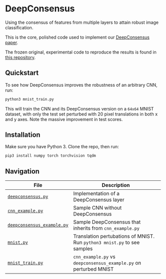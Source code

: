 # DeepConsensus

Using the consensus of features from multiple layers to attain robust image classification.

This is the core, polished code used to implement our [DeepConsensus paper](https://arxiv.org/abs/1811.07266).

The frozen original, experimental code to reproduce the results is found in [this repository](https://github.com/ychnlgy/DeepConsensus-experimental-FROZEN).

## Quickstart

To see how DeepConsensus improves the robustness of an arbitrary CNN, run:
```bash
python3 mnist_train.py
```
This will train the CNN and its DeepConsensus version on a ```64x64``` MNIST dataset, with only the test set perturbed with 20 pixel translations in both x and y axes. Note the massive improvement in test scores.

## Installation

Make sure you have Python 3. Clone the repo, then run:

```bash
pip3 install numpy torch torchvision tqdm 
```

## Navigation

| File | Description |
|---|---|
| [```deepconsensus.py```](deepconsensus.py) | Implementation of a DeepConsensus layer |
| [```cnn_example.py```](cnn_example.py) | Sample CNN without DeepConsensus |
| [```deepconsensus_example.py```](deepconsensus_example.py) | Sample DeepConsensus that inherits from ```cnn_example.py``` |
| [```mnist.py```](mnist.py) | Translation pertubations of MNIST. Run ```python3 mnist.py``` to see samples |
| [```mnist_train.py```](mnist_train.py) | ```cnn_example.py``` vs ```deepconsensus_example.py``` on perturbed MNIST | 
